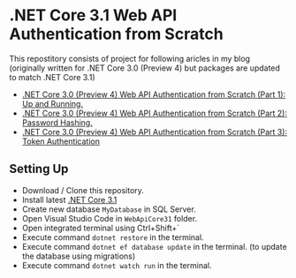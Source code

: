 # .NET Core 3.1 Web API Authentication from Scratch

This repostitory consists of project for following aricles in my blog (originally written for .NET Core 3.0 (Preview 4) but packages are updated to match .NET Core 3.1)

  - [.NET Core 3.0 (Preview 4) Web API Authentication from Scratch (Part 1): Up and Running.](https://medium.com/@nishancw/net-core-3-0-preview-4-web-api-up-and-running-5204ecaef0fc)
  - [.NET Core 3.0 (Preview 4) Web API Authentication from Scratch (Part 2): Password Hashing.](https://medium.com/@nishancw/net-core-3-0-preview-4-web-api-authentication-from-scratch-part-2-password-hashing-7e43b64cbe25)
  - [.NET Core 3.0 (Preview 4) Web API Authentication from Scratch (Part 3): Token Authentication](https://medium.com/@nishancw/net-core-3-0-preview-4-web-api-authentication-from-scratch-part-3-token-authentication-2d8af41b0045)

  ## Setting Up
  * Download / Clone this repository.
  * Install latest [.NET Core 3.1](https://dotnet.microsoft.com/download/dotnet-core/3.1)
  * Create new database `MyDatabase` in SQL Server.
  * Open Visual Studio Code in `WebApiCore31` folder.
  * Open integrated terminal using Ctrl+Shift+`
  * Execute command `dotnet restore` in the terminal.
  * Execute command `dotnet ef database update` in the terminal. (to update the database using migrations)
  * Execute command `dotnet watch run` in the terminal.